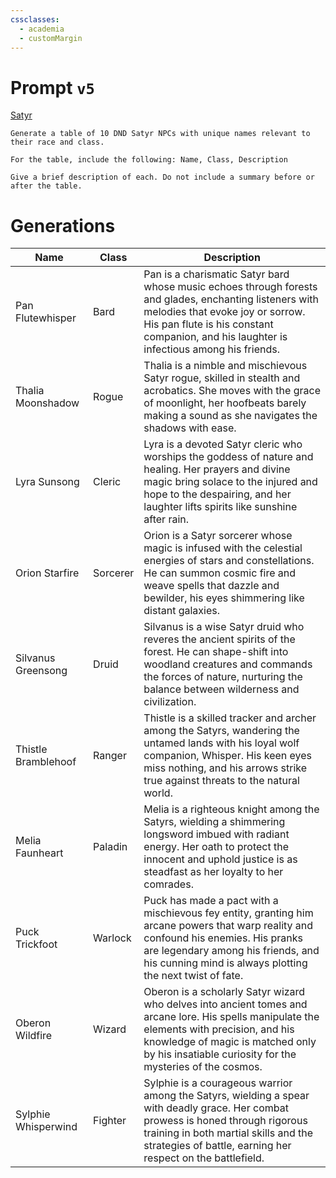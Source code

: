 ```yaml
---
cssclasses:
  - academia
  - customMargin
---
```

# Prompt ``v5``
[Satyr](file:///D:\Documents\Notes\DND\DND\Quartz\DM\Homebrew\Sapient\Satyr)
```
Generate a table of 10 DND Satyr NPCs with unique names relevant to their race and class.

For the table, include the following: Name, Class, Description

Give a brief description of each. Do not include a summary before or after the table.
```

# Generations

| Name             | Class          | Description                                                                 |
|------------------|----------------|-----------------------------------------------------------------------------|
| Pan Flutewhisper | Bard           | Pan is a charismatic Satyr bard whose music echoes through forests and glades, enchanting listeners with melodies that evoke joy or sorrow. His pan flute is his constant companion, and his laughter is infectious among his friends. |
| Thalia Moonshadow | Rogue          | Thalia is a nimble and mischievous Satyr rogue, skilled in stealth and acrobatics. She moves with the grace of moonlight, her hoofbeats barely making a sound as she navigates the shadows with ease. |
| Lyra Sunsong      | Cleric         | Lyra is a devoted Satyr cleric who worships the goddess of nature and healing. Her prayers and divine magic bring solace to the injured and hope to the despairing, and her laughter lifts spirits like sunshine after rain. |
| Orion Starfire    | Sorcerer       | Orion is a Satyr sorcerer whose magic is infused with the celestial energies of stars and constellations. He can summon cosmic fire and weave spells that dazzle and bewilder, his eyes shimmering like distant galaxies. |
| Silvanus Greensong | Druid         | Silvanus is a wise Satyr druid who reveres the ancient spirits of the forest. He can shape-shift into woodland creatures and commands the forces of nature, nurturing the balance between wilderness and civilization. |
| Thistle Bramblehoof | Ranger       | Thistle is a skilled tracker and archer among the Satyrs, wandering the untamed lands with his loyal wolf companion, Whisper. His keen eyes miss nothing, and his arrows strike true against threats to the natural world. |
| Melia Faunheart   | Paladin        | Melia is a righteous knight among the Satyrs, wielding a shimmering longsword imbued with radiant energy. Her oath to protect the innocent and uphold justice is as steadfast as her loyalty to her comrades. |
| Puck Trickfoot    | Warlock        | Puck has made a pact with a mischievous fey entity, granting him arcane powers that warp reality and confound his enemies. His pranks are legendary among his friends, and his cunning mind is always plotting the next twist of fate. |
| Oberon Wildfire   | Wizard         | Oberon is a scholarly Satyr wizard who delves into ancient tomes and arcane lore. His spells manipulate the elements with precision, and his knowledge of magic is matched only by his insatiable curiosity for the mysteries of the cosmos. |
| Sylphie Whisperwind | Fighter      | Sylphie is a courageous warrior among the Satyrs, wielding a spear with deadly grace. Her combat prowess is honed through rigorous training in both martial skills and the strategies of battle, earning her respect on the battlefield. |
